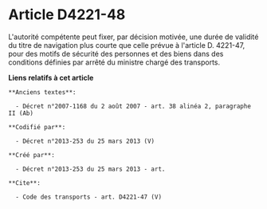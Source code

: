 # Article D4221-48

L'autorité compétente peut fixer, par décision motivée, une durée de validité du titre de navigation plus courte que celle
prévue à l'article D. 4221-47, pour des motifs de sécurité des personnes et des biens dans des conditions définies par arrêté
du ministre chargé des transports.

**Liens relatifs à cet article**

	**Anciens textes**:

	  - Décret n°2007-1168 du 2 août 2007 - art. 38 alinéa 2, paragraphe II (Ab)

	**Codifié par**:

	  - Décret n°2013-253 du 25 mars 2013 (V)

	**Créé par**:

	  - Décret n°2013-253 du 25 mars 2013 - art.

	**Cite**:

	  - Code des transports - art. D4221-47 (V)
